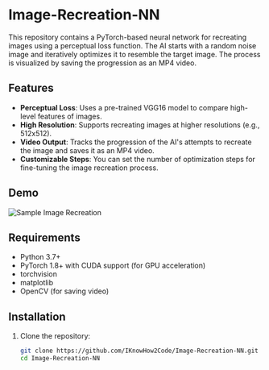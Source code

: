 # Image-Recreation-NN

This repository contains a PyTorch-based neural network for recreating images using a perceptual loss function. The AI starts with a random noise image and iteratively optimizes it to resemble the target image. The process is visualized by saving the progression as an MP4 video.

## Features
- **Perceptual Loss**: Uses a pre-trained VGG16 model to compare high-level features of images.
- **High Resolution**: Supports recreating images at higher resolutions (e.g., 512x512).
- **Video Output**: Tracks the progression of the AI's attempts to recreate the image and saves it as an MP4 video.
- **Customizable Steps**: You can set the number of optimization steps for fine-tuning the image recreation process.

## Demo

![Sample Image Recreation](sample.gif)

## Requirements

- Python 3.7+
- PyTorch 1.8+ with CUDA support (for GPU acceleration)
- torchvision
- matplotlib
- OpenCV (for saving video)

## Installation

1. Clone the repository:

   ```bash
   git clone https://github.com/IKnowHow2Code/Image-Recreation-NN.git
   cd Image-Recreation-NN
